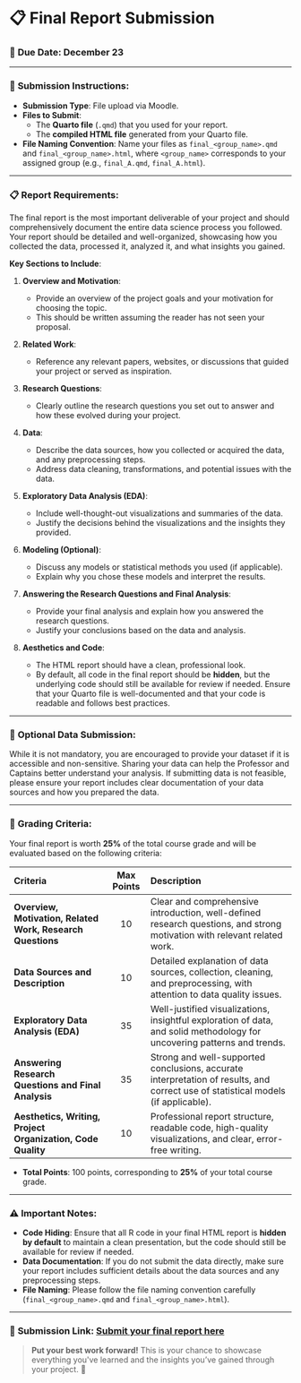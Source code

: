 # 📋 Final Report Submission

### 📅 **Due Date:** December 23

---

### 📄 **Submission Instructions**:

- **Submission Type**: File upload via Moodle.
- **Files to Submit**:
  - The **Quarto file** (`.qmd`) that you used for your report.
  - The **compiled HTML file** generated from your Quarto file.
- **File Naming Convention**: Name your files as `final_<group_name>.qmd` and `final_<group_name>.html`, where `<group_name>` corresponds to your assigned group (e.g., `final_A.qmd`, `final_A.html`).

---

### 📋 **Report Requirements**:

The final report is the most important deliverable of your project and should comprehensively document the entire data science process you followed. Your report should be detailed and well-organized, showcasing how you collected the data, processed it, analyzed it, and what insights you gained. 

**Key Sections to Include**:

1. **Overview and Motivation**:
   - Provide an overview of the project goals and your motivation for choosing the topic.
   - This should be written assuming the reader has not seen your proposal.

2. **Related Work**:
   - Reference any relevant papers, websites, or discussions that guided your project or served as inspiration.

3. **Research Questions**:
   - Clearly outline the research questions you set out to answer and how these evolved during your project.

4. **Data**:
   - Describe the data sources, how you collected or acquired the data, and any preprocessing steps.
   - Address data cleaning, transformations, and potential issues with the data.

5. **Exploratory Data Analysis (EDA)**:
   - Include well-thought-out visualizations and summaries of the data.
   - Justify the decisions behind the visualizations and the insights they provided.

6. **Modeling (Optional)**:
   - Discuss any models or statistical methods you used (if applicable).
   - Explain why you chose these models and interpret the results.

7. **Answering the Research Questions and Final Analysis**:
   - Provide your final analysis and explain how you answered the research questions.
   - Justify your conclusions based on the data and analysis.

8. **Aesthetics and Code**:
   - The HTML report should have a clean, professional look. 
   - By default, all code in the final report should be **hidden**, but the underlying code should still be available for review if needed. Ensure that your Quarto file is well-documented and that your code is readable and follows best practices.

---

### 📂 **Optional Data Submission**:

While it is not mandatory, you are encouraged to provide your dataset if it is accessible and non-sensitive. Sharing your data can help the Professor and Captains better understand your analysis. If submitting data is not feasible, please ensure your report includes clear documentation of your data sources and how you prepared the data.

---

### 📝 **Grading Criteria**:

Your final report is worth **25%** of the total course grade and will be evaluated based on the following criteria:

| **Criteria**                                            | **Max Points** | **Description**                                                                                           |
| :------------------------------------------------------ | :------------: | :-------------------------------------------------------------------------------------------------------- |
| **Overview, Motivation, Related Work, Research Questions** |      10        | Clear and comprehensive introduction, well-defined research questions, and strong motivation with relevant related work. |
| **Data Sources and Description**                        |      10        | Detailed explanation of data sources, collection, cleaning, and preprocessing, with attention to data quality issues.      |
| **Exploratory Data Analysis (EDA)**                     |      35        | Well-justified visualizations, insightful exploration of data, and solid methodology for uncovering patterns and trends.   |
| **Answering Research Questions and Final Analysis**      |      35        | Strong and well-supported conclusions, accurate interpretation of results, and correct use of statistical models (if applicable). |
| **Aesthetics, Writing, Project Organization, Code Quality** |      10        | Professional report structure, readable code, high-quality visualizations, and clear, error-free writing.                 |

- **Total Points**: 100 points, corresponding to **25%** of your total course grade.

---

### ⚠️ **Important Notes**:

- **Code Hiding**: Ensure that all R code in your final HTML report is **hidden by default** to maintain a clean presentation, but the code should still be available for review if needed.
- **Data Documentation**: If you do not submit the data directly, make sure your report includes sufficient details about the data sources and any preprocessing steps.
- **File Naming**: Please follow the file naming convention carefully (`final_<group_name>.qmd` and `final_<group_name>.html`).

---

### 🔗 **Submission Link**: [Submit your final report here](#)

> **Put your best work forward!** This is your chance to showcase everything you've learned and the insights you’ve gained through your project. 🚀
